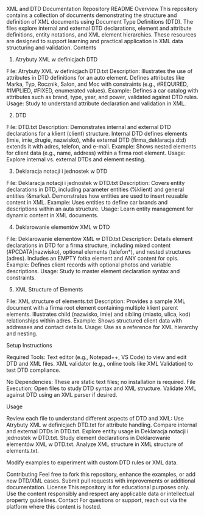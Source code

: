 XML and DTD Documentation Repository README
Overview
This repository contains a collection of documents demonstrating the structure and definition of XML documents using Document Type Definitions (DTD). The files explore internal and external DTD declarations, element and attribute definitions, entity notations, and XML element hierarchies. These resources are designed to support learning and practical application in XML data structuring and validation.
Contents
1. Atrybuty XML w definicjach DTD

File: Atrybuty XML w definicjach DTD.txt
Description: Illustrates the use of attributes in DTD definitions for an auto element. Defines attributes like Marka, Typ, Rocznik, Salon, and Moc with constraints (e.g., #REQUIRED, #IMPLIED, #FIXED, enumerated values).
Example: Defines a car catalog with attributes such as brand, type, year, and power, validated against DTD rules.
Usage: Study to understand attribute declaration and validation in XML.

2. DTD

File: DTD.txt
Description: Demonstrates internal and external DTD declarations for a klient (client) structure. Internal DTD defines elements (imie, imie_drugie, nazwisko), while external DTD (firma_deklaracja.dtd) extends it with adres, telefon, and e-mail.
Example: Shows nested elements for client data (e.g., name, address) within a firma root element.
Usage: Explore internal vs. external DTDs and element nesting.

3. Deklaracja notacji i jednostek w DTD

File: Deklaracja notacji i jednostek w DTD.txt
Description: Covers entity declarations in DTD, including parameter entities (%klient) and general entities (&marka). Demonstrates how entities are used to insert reusable content in XML.
Example: Uses entities to define car brands and descriptions within an auta structure.
Usage: Learn entity management for dynamic content in XML documents.

4. Deklarowanie elementów XML w DTD

File: Deklarowanie elementów XML w DTD.txt
Description: Details element declarations in DTD for a firma structure, including mixed content (#PCDATA|nazwisko), optional elements (telefon*), and nested structures (adres). Includes an EMPTY fotka element and ANY content for opis.
Example: Defines client records with optional photos and variable descriptions.
Usage: Study to master element declaration syntax and constraints.

5. XML Structure of Elements

File: XML structure of elements.txt
Description: Provides a sample XML document with a firma root element containing multiple klient parent elements. Illustrates child (nazwisko, imie) and sibling (miasto, ulica, kod) relationships within adres.
Example: Shows structured client data with addresses and contact details.
Usage: Use as a reference for XML hierarchy and nesting.

Setup Instructions

Required Tools:
Text editor (e.g., Notepad++, VS Code) to view and edit DTD and XML files.
XML validator (e.g., online tools like XML Validation) to test DTD compliance.


No Dependencies: These are static text files; no installation is required.
File Execution:
Open files to study DTD syntax and XML structure.
Validate XML against DTD using an XML parser if desired.



Usage

Review each file to understand different aspects of DTD and XML:
Use Atrybuty XML w definicjach DTD.txt for attribute handling.
Compare internal and external DTDs in DTD.txt.
Explore entity usage in Deklaracja notacji i jednostek w DTD.txt.
Study element declarations in Deklarowanie elementów XML w DTD.txt.
Analyze XML structure in XML structure of elements.txt.


Modify examples to experiment with custom DTD rules or XML data.

Contributing
Feel free to fork this repository, enhance the examples, or add new DTD/XML cases. Submit pull requests with improvements or additional documentation.
License
This repository is for educational purposes only. Use the content responsibly and respect any applicable data or intellectual property guidelines.
Contact
For questions or support, reach out via the platform where this content is hosted.
